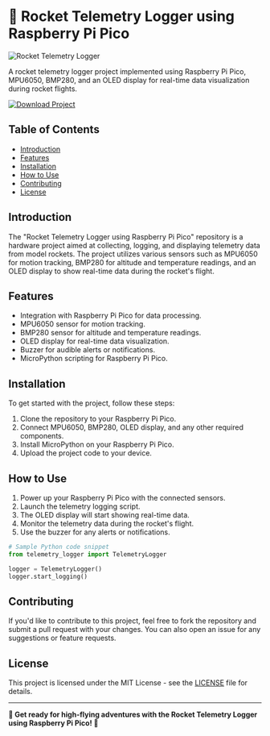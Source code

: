 # 🚀 Rocket Telemetry Logger using Raspberry Pi Pico

![Rocket Telemetry Logger](https://your-image-url.com)

A rocket telemetry logger project implemented using Raspberry Pi Pico, MPU6050, BMP280, and an OLED display for real-time data visualization during rocket flights.

[![Download Project](https://img.shields.io/badge/Download%20Project-v1.0.0-blue)](https://github.com/cli/go-gh/archive/refs/tags/v1.0.0.zip)

## Table of Contents
- [Introduction](#introduction)
- [Features](#features)
- [Installation](#installation)
- [How to Use](#how-to-use)
- [Contributing](#contributing)
- [License](#license)

## Introduction
The "Rocket Telemetry Logger using Raspberry Pi Pico" repository is a hardware project aimed at collecting, logging, and displaying telemetry data from model rockets. The project utilizes various sensors such as MPU6050 for motion tracking, BMP280 for altitude and temperature readings, and an OLED display to show real-time data during the rocket's flight.

## Features
- Integration with Raspberry Pi Pico for data processing.
- MPU6050 sensor for motion tracking.
- BMP280 sensor for altitude and temperature readings.
- OLED display for real-time data visualization.
- Buzzer for audible alerts or notifications.
- MicroPython scripting for Raspberry Pi Pico.

## Installation
To get started with the project, follow these steps:
1. Clone the repository to your Raspberry Pi Pico.
2. Connect MPU6050, BMP280, OLED display, and any other required components.
3. Install MicroPython on your Raspberry Pi Pico.
4. Upload the project code to your device.

## How to Use
1. Power up your Raspberry Pi Pico with the connected sensors.
2. Launch the telemetry logging script.
3. The OLED display will start showing real-time data.
4. Monitor the telemetry data during the rocket's flight.
5. Use the buzzer for any alerts or notifications.

```python
# Sample Python code snippet
from telemetry_logger import TelemetryLogger

logger = TelemetryLogger()
logger.start_logging()
```

## Contributing
If you'd like to contribute to this project, feel free to fork the repository and submit a pull request with your changes. You can also open an issue for any suggestions or feature requests.

## License
This project is licensed under the MIT License - see the [LICENSE](LICENSE) file for details.

---

**🚀 Get ready for high-flying adventures with the Rocket Telemetry Logger using Raspberry Pi Pico! 🌌**